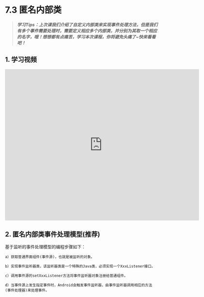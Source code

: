 # 7.3 匿名内部类

>##### 学习Tips：上次课我们介绍了自定义内部类来实现事件处理方法，但是我们有多个事件需要处理时，需要定义相应多个内部类，并分别为其取一个相应的名字，哦！想想都有点痛苦，学习本次课程，你将避免头痛了~快来看看吧！

## 1. 学习视频

<iframe frameborder="0" width="640" height="498" src="https://v.qq.com/iframe/player.html?vid=z0180bhmznp&tiny=0&auto=0" allowfullscreen></iframe>

## 2. 匿名内部类事件处理模型(推荐)

基于监听的事件处理模型的编程步骤如下：

    a）获取普通界面组件(事件源)，也就是被监听的对象。

    b）实现事件监听器类，该监听器类是一个特殊的Java类，必须实现一个XxxListener接口。

    c）调用事件源的setXxxListener方法将事件监听器对象注册给普通组件。

    d）当事件源上发生指定事件时，Android会触发事件监听器，由事件监听器调用相应的方法(事件处理器)来处理事件。